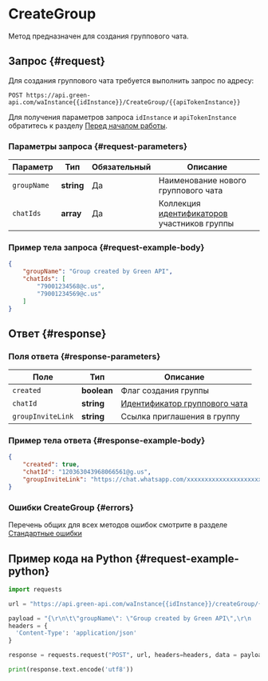 # CreateGroup

Метод предназначен для создания группового чата.

## Запрос {#request}

Для создания группового чата требуется выполнить запрос по адресу:
```
POST https://api.green-api.com/waInstance{{idInstance}}/CreateGroup/{{apiTokenInstance}}
```

Для получения параметров запроса `idInstance` и `apiTokenInstance` обратитесь к разделу [Перед началом работы](../../before-start.md#parameters).

### Параметры запроса {#request-parameters}

Параметр | Тип | Обязательный | Описание
----- | ----- | ----- | -----
`groupName` | **string** | Да | Наименование нового группового чата
`chatIds` | **array<string>** | Да | Коллекция [идентификаторов](../chat-id.md#corr) участников группы

### Пример тела запроса {#request-example-body}

```json
{
    "groupName": "Group created by Green API",
    "chatIds": [
        "79001234568@c.us",
        "79001234569@c.us"
    ]
}
```

## Ответ {#response}

### Поля ответа {#response-parameters}

Поле | Тип |  Описание
----- | ----- | ----- 
`created` | **boolean** | Флаг создания группы
`chatId` | **string** | [Идентификатор группового чата](../chat-id.md#gus)
`groupInviteLink` | **string** | Ссылка приглашения в группу

### Пример тела ответа {#response-example-body}

```json
{
    "created": true,
    "chatId": "120363043968066561@g.us",
    "groupInviteLink": "https://chat.whatsapp.com/xxxxxxxxxxxxxxxxxxxxxx"
}
```

### Ошибки CreateGroup {#errors}

Перечень общих для всех методов ошибок смотрите в разделе [Стандартные ошибки](../common-errors.md)

## Пример кода на Python  {#request-example-python}

```python
import requests

url = "https://api.green-api.com/waInstance{{idInstance}}/createGroup/{{apiTokenInstance}}"

payload = "{\r\n\t\"groupName\": \"Group created by Green API\",\r\n    \"chatIds\": [\r\n        \"11001234567@c.us\",\r\n        \"79001234568@c.us\"\r\n    ]\r\n}\r\n"
headers = {
  'Content-Type': 'application/json'
}

response = requests.request("POST", url, headers=headers, data = payload)

print(response.text.encode('utf8'))
```